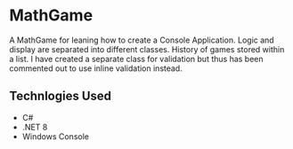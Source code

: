 # MathGame
A MathGame for leaning how to create a Console Application. Logic and display are separated into different classes. History of games stored within a list. I have created a separate class for validation but thus has been commented out to use inline validation instead.

## Technlogies Used
* C#
* .NET 8
* Windows Console

